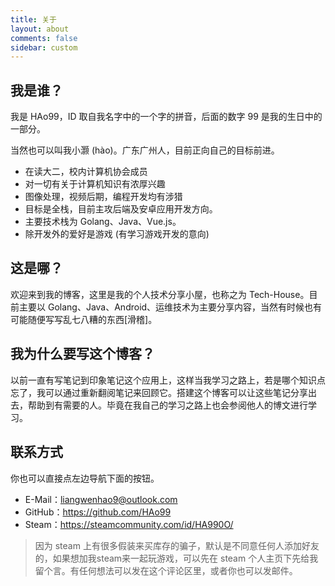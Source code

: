 ```yaml
---
title: 关于
layout: about
comments: false
sidebar: custom
---
```

## 我是谁？
我是 HAo99，ID 取自我名字中的一个字的拼音，后面的数字 99 是我的生日中的一部分。

当然也可以叫我小灏 (hào)。广东广州人，目前正向自己的目标前进。

- 在读大二，校内计算机协会成员
- 对一切有关于计算机知识有浓厚兴趣
- 图像处理，视频后期，编程开发均有涉猎
- 目标是全栈，目前主攻后端及安卓应用开发方向。
- 主要技术栈为 Golang、Java、Vue.js。
- 除开发外的爱好是游戏 (有学习游戏开发的意向)

## 这是哪？

欢迎来到我的博客，这里是我的个人技术分享小屋，也称之为 Tech-House。目前主要以 Golang、Java、Android、运维技术为主要分享内容，当然有时候也有可能随便写写乱七八糟的东西[滑稽]。

## 我为什么要写这个博客？

以前一直有写笔记到印象笔记这个应用上，这样当我学习之路上，若是哪个知识点忘了，我可以通过重新翻阅笔记来回顾它。搭建这个博客可以让这些笔记分享出去，帮助到有需要的人。毕竟在我自己的学习之路上也会参阅他人的博文进行学习。

## 联系方式

你也可以直接点左边导航下面的按钮。

- E-Mail：liangwenhao9@outlook.com
- GitHub：https://github.com/HAo99
- Steam：https://steamcommunity.com/id/HA990O/

> 因为 steam 上有很多假装来买库存的骗子，默认是不同意任何人添加好友的，如果想加我steam来一起玩游戏，可以先在 steam 个人主页下先给我留个言。有任何想法可以发在这个评论区里，或者你也可以发邮件。

